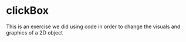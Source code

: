 # clickBox
This is an exercise we did using code in order to change the visuals and graphics of a 2D object
